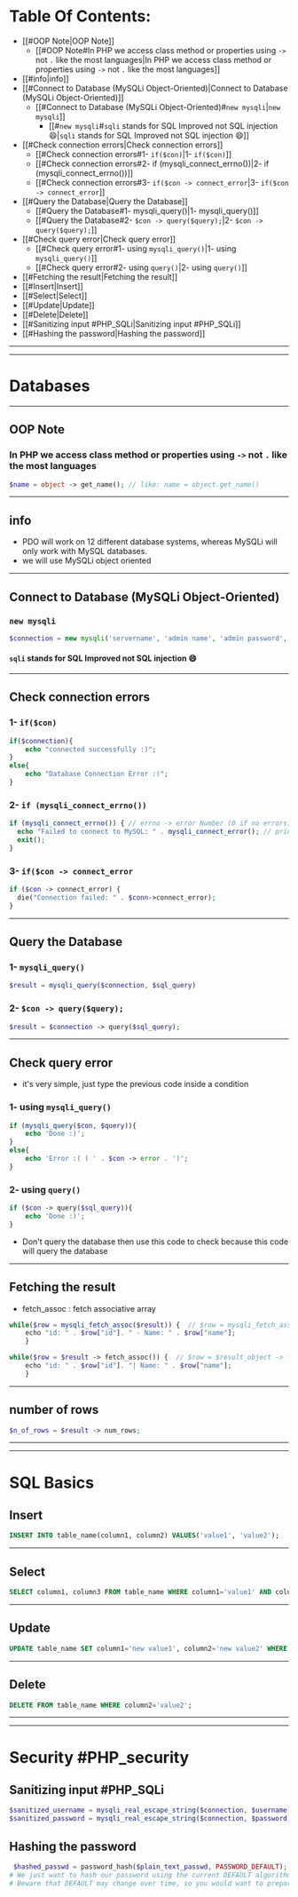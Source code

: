 # Table Of Contents: 
- [[#OOP Note|OOP Note]]
	- [[#OOP Note#In PHP we access class method or properties using `->`  not `.` like the most languages|In PHP we access class method or properties using `->`  not `.` like the most languages]]
- [[#info|info]]
- [[#Connect to Database (MySQLi Object-Oriented)|Connect to Database (MySQLi Object-Oriented)]]
	- [[#Connect to Database (MySQLi Object-Oriented)#`new mysqli`|`new mysqli`]]
		- [[#`new mysqli`#`sqli` stands for SQL Improved not SQL injection 😄|`sqli` stands for SQL Improved not SQL injection 😄]]
- [[#Check connection errors|Check connection errors]]
	- [[#Check connection errors#1- `if($con)`|1- `if($con)`]]
	- [[#Check connection errors#2- if (mysqli_connect_errno())|2- if (mysqli_connect_errno())]]
	- [[#Check connection errors#3- `if($con -> connect_error`|3- `if($con -> connect_error`]]
- [[#Query the Database|Query the Database]]
	- [[#Query the Database#1- mysqli_query()|1- mysqli_query()]]
	- [[#Query the Database#2- `$con -> query($query);`|2- `$con -> query($query);`]]
- [[#Check query error|Check query error]]
	- [[#Check query error#1- using `mysqli_query()`|1- using `mysqli_query()`]]
	- [[#Check query error#2- using `query()`|2- using `query()`]]
- [[#Fetching the result|Fetching the result]]
- [[#Insert|Insert]]
- [[#Select|Select]]
- [[#Update|Update]]
- [[#Delete|Delete]]
- [[#Sanitizing input #PHP_SQLi|Sanitizing input #PHP_SQLi]]
- [[#Hashing the password|Hashing the password]]
---
---
# Databases
---
## OOP Note
### In PHP we access class method or properties using `->`  not `.` like the most languages 
```php
$name = object -> get_name(); // like: name = object.get_name() 
```
---
## info 
- PDO will work on 12 different database systems, whereas MySQLi will only work with MySQL databases.
- we will use MySQLi object oriented 
---
## Connect to Database (MySQLi Object-Oriented)

### `new mysqli` 
```php
$connection = new mysqli('servername', 'admin name', 'admin password', 'database name');
```
#### `sqli` stands for SQL Improved not SQL injection 😄

---
## Check connection errors
###  1- `if($con)`
```php
if($connection){
	echo "connected successfully :)";
}
else{
	echo "Database Connection Error :(";
}
```

###  2- `if (mysqli_connect_errno())` 
```php
if (mysqli_connect_errno()) { // errno -> error Number (0 if no errors)
  echo "Failed to connect to MySQL: " . mysqli_connect_error(); // print the error 
  exit();
}
```

### 3- `if($con -> connect_error`
```php
if ($con -> connect_error) {  
  die("Connection failed: " . $conn->connect_error);  
}
```
---
## Query the Database 

### 1- `mysqli_query()`
```php
$result = mysqli_query($connection, $sql_query)
```

### 2- `$con -> query($query);`
```php
$result = $connection -> query($sql_query);
```
---

## Check query error 
- it's very simple, just type the previous code inside a condition 

### 1- using `mysqli_query()`

```php
if (mysqli_query($con, $query)){
	echo 'Done :)';
}
else{
	echo 'Error :( ( ' . $con -> error . ')';
}
```

### 2- using `query()`

```php
if ($con -> query($sql_query)){
	echo 'Done :)';
}
```

- Don't query the database then use this code to check because this code will query the database

---

## Fetching the result 

- fetch_assoc : fetch associative array
```php
while($row = mysqli_fetch_assoc($result)) {  // $row = mysqli_fetch_assoc($result_object)
    echo "id: " . $row["id"]. " - Name: " . $row["name"];
    }

```

```php
while($row = $result -> fetch_assoc()) {  // $row = $result_object -> fetch_assoc()
    echo "id: " . $row["id"]. "| Name: " . $row["name"];
    }

```
---
## number of rows 
```php
$n_of_rows = $result -> num_rows;
```
----
---

# SQL Basics 

## Insert 

```sql
INSERT INTO table_name(column1, column2) VALUES('value1', 'value2');
```

---

## Select 

```sql
SELECT column1, column3 FROM table_name WHERE column1='value1' AND column3='value3';
```
---

## Update 

```sql
UPDATE table_name SET column1='new value1', column2='new value2' WHERE column3='value3';
```

---

## Delete 

```sql 
DELETE FROM table_name WHERE column2='value2';
```

---
---

# Security #PHP_security

## Sanitizing input #PHP_SQLi 

```php
$sanitized_username = mysqli_real_escape_string($connection, $username);
$sanitized_password = mysqli_real_escape_string($connection, $password);
```

## Hashing the password 

```php
 $hashed_passwd = password_hash($plain_text_passwd, PASSWORD_DEFAULT);
# We just want to hash our password using the current DEFAULT algorithm. 
# Beware that DEFAULT may change over time, so you would want to prepare  
```